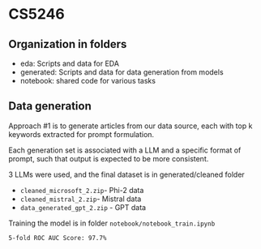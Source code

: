 # CS5246

## Organization in folders

- eda: Scripts and data for EDA
- generated: Scripts and data for data generation from models
- notebook: shared code for various tasks

## Data generation

Approach \#1 is to generate articles from our data source, each with top k keywords extracted for prompt formulation.

Each generation set is associated with a LLM and a specific format of prompt, such that output is expected to be more consistent.

3 LLMs were used, and the final dataset is in generated/cleaned folder
- `cleaned_microsoft_2.zip`- Phi-2 data
- `cleaned_mistral_2.zip`- Mistral data
- `data_generated_gpt_2.zip` - GPT data

Training the model is in folder `notebook/notebook_train.ipynb`
```
5-fold ROC AUC Score: 97.7%
```